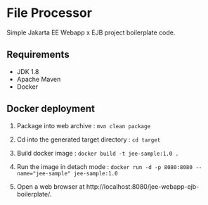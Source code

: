 # File Processor

Simple Jakarta EE Webapp x EJB project boilerplate code.

## Requirements

- JDK 1.8
- Apache Maven
- Docker

## Docker deployment

1. Package into web archive : ````mvn clean package````

2. Cd into the generated target directory : ```cd target```

3. Build docker image : ````docker build -t jee-sample:1.0 .````

4. Run the image in detach mode : ```docker run -d -p 8080:8080 --name="jee-sample" jee-sample:1.0```

5. Open a web browser at http://localhost:8080/jee-webapp-ejb-boilerplate/.
